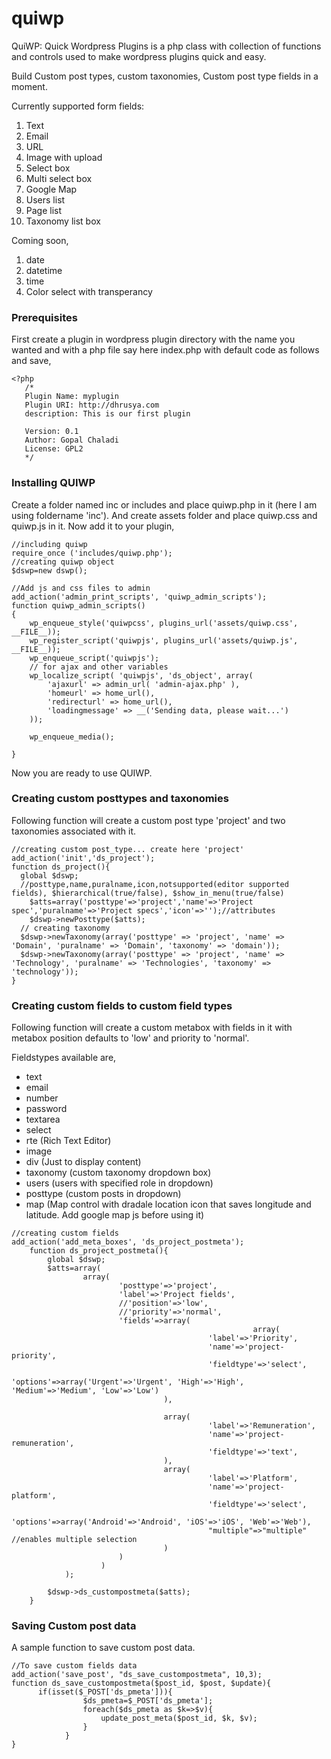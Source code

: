 # quiwp
QuiWP: Quick Wordpress Plugins is a php class with collection of functions and controls used to make wordpress plugins quick and easy.

Build Custom post types, custom taxonomies, Custom post type fields in a moment.

Currently supported form fields:

1) Text
2) Email
3) URL
4) Image with upload
5) Select box
6) Multi select box
7) Google Map
8) Users list
9) Page list
10) Taxonomy list box

Coming soon,

1) date
2) datetime
3) time
4) Color select with transperancy

### Prerequisites

First create a plugin in wordpress plugin directory with the name you wanted and with a php file say here index.php with default code as follows and save,

```
<?php
   /*
   Plugin Name: myplugin
   Plugin URI: http://dhrusya.com
   description: This is our first plugin

   Version: 0.1
   Author: Gopal Chaladi
   License: GPL2
   */
```

### Installing QUIWP

Create a folder named inc or includes and place quiwp.php in it (here I am using foldername 'inc').
And create assets folder and place quiwp.css and quiwp.js in it.
Now add it to your plugin,

```
//including quiwp
require_once ('includes/quiwp.php');
//creating quiwp object
$dswp=new dswp();
```
```
//Add js and css files to admin
add_action('admin_print_scripts', 'quiwp_admin_scripts');
function quiwp_admin_scripts()
{
    wp_enqueue_style('quiwpcss', plugins_url('assets/quiwp.css', __FILE__));
    wp_register_script('quiwpjs', plugins_url('assets/quiwp.js', __FILE__));
    wp_enqueue_script('quiwpjs');
    // for ajax and other variables
    wp_localize_script( 'quiwpjs', 'ds_object', array(
        'ajaxurl' => admin_url( 'admin-ajax.php' ),
        'homeurl' => home_url(),
        'redirecturl' => home_url(),
        'loadingmessage' => __('Sending data, please wait...')
    ));
   
    wp_enqueue_media();

}
```
Now you are ready to use QUIWP.

### Creating custom posttypes and taxonomies
Following function will create a custom post type 'project' and two taxonomies associated with it.
```
//creating custom post_type... create here 'project'
add_action('init','ds_project'); 
function ds_project(){
  global $dswp;
  //posttype,name,puralname,icon,notsupported(editor supported fields), $hierarchical(true/false), $show_in_menu(true/false)
	$atts=array('posttype'=>'project','name'=>'Project spec','puralname'=>'Project specs','icon'=>'');//attributes
	$dswp->newPosttype($atts);
  // creating taxonomy
  $dswp->newTaxonomy(array('posttype' => 'project', 'name' => 'Domain', 'puralname' => 'Domain', 'taxonomy' => 'domain'));
  $dswp->newTaxonomy(array('posttype' => 'project', 'name' => 'Technology', 'puralname' => 'Technologies', 'taxonomy' => 'technology'));
}

```

### Creating custom fields to custom field types
Following function will create a custom metabox with fields in it with metabox position defaults to 'low' and priority to 'normal'.

Fieldstypes available are,
* text
* email
* number
* password
* textarea
* select
* rte (Rich Text Editor)
* image
* div (Just to display content)
* taxonomy (custom taxonomy dropdown box)
* users (users with specified role in dropdown)
* posttype (custom posts in dropdown)
* map (Map control with dradale location icon that saves longitude and latitude. Add google map js before using it)


```
//creating custom fields
add_action('add_meta_boxes', 'ds_project_postmeta');
    function ds_project_postmeta(){
  		global $dswp;
        $atts=array(
                array(
                        'posttype'=>'project',
                        'label'=>'Project fields',
                        //'position'=>'low',
                        //'priority'=>'normal',
                        'fields'=>array(
										              array(
                                            'label'=>'Priority',
                                            'name'=>'project-priority',
                                            'fieldtype'=>'select',
                                            'options'=>array('Urgent'=>'Urgent', 'High'=>'High', 'Medium'=>'Medium', 'Low'=>'Low')
                                  ),

                                  array(
                                            'label'=>'Remuneration',
                                            'name'=>'project-remuneration',
                                            'fieldtype'=>'text',
                                  ),
                                  array(
                                            'label'=>'Platform',
                                            'name'=>'project-platform',
                                            'fieldtype'=>'select',
                                            'options'=>array('Android'=>'Android', 'iOS'=>'iOS', 'Web'=>'Web'),
                                            "multiple"=>"multiple" //enables multiple selection
                                  )
                        )
                    )
            );

        $dswp->ds_custompostmeta($atts);
    }

```

### Saving Custom post data
A sample function to save custom post data. 
```
//To save custom fields data
add_action('save_post', "ds_save_custompostmeta", 10,3);
function ds_save_custompostmeta($post_id, $post, $update){
      if(isset($_POST['ds_pmeta'])){
				$ds_pmeta=$_POST['ds_pmeta'];
				foreach($ds_pmeta as $k=>$v){
					update_post_meta($post_id, $k, $v);
				}
			}
}
```


